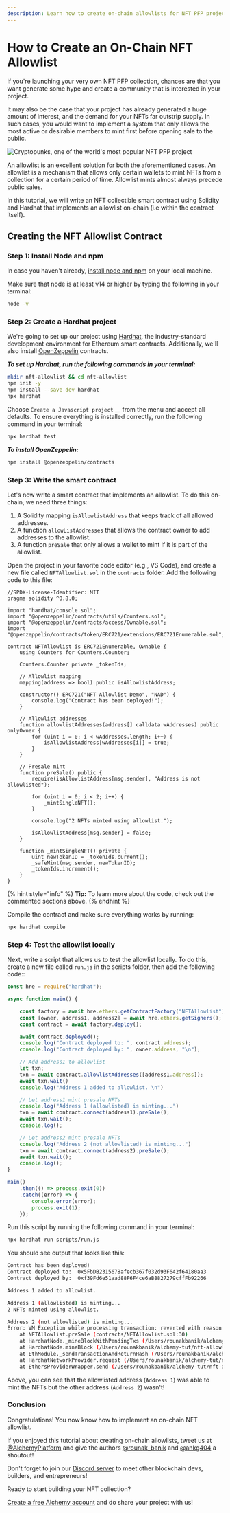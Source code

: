 ```yaml
---
description: Learn how to create on-chain allowlists for NFT PFP projects
---
```


# How to Create an On-Chain NFT Allowlist

If you're launching your very own NFT PFP collection, chances are that you want generate some hype and create a community that is interested in your project.&#x20;

It may also be the case that your project has already generated a huge amount of interest, and the demand for your NFTs far outstrip supply. In such cases, you would want to implement a system that only allows the most active or desirable members to mint first before opening sale to the public.

![Cryptopunks, one of the world's most popular NFT PFP project](<../.gitbook/assets/image (48) (1).png>)

An allowlist is an excellent solution for both the aforementioned cases. An allowlist is a mechanism that allows only certain wallets to mint NFTs from a collection for a certain period of time. Allowlist mints almost always precede public sales.

In this tutorial, we will write an NFT collectible smart contract using Solidity and Hardhat that implements an allowlist on-chain (i.e within the contract itself).

## Creating the NFT Allowlist Contract

### Step 1: Install Node and npm

In case you haven't already, [install node and npm](https://nodejs.org/en/download/) on your local machine.

Make sure that node is at least v14 or higher by typing the following in your terminal:

```bash
node -v
```

### Step 2: Create a Hardhat project

We're going to set up our project using [Hardhat](https://hardhat.org/), the industry-standard development environment for Ethereum smart contracts. Additionally, we'll also install [OpenZeppelin](https://www.openzeppelin.com/) contracts.

_**To set up Hardhat, run the following commands in your terminal:**_

```bash
mkdir nft-allowlist && cd nft-allowlist
npm init -y
npm install --save-dev hardhat
npx hardhat
```

Choose `Create a Javascript project` __ from the menu and accept all defaults. To ensure everything is installed correctly, run the following command in your terminal:

```bash
npx hardhat test
```

_**To install OpenZeppelin:**_

```bash
npm install @openzeppelin/contracts
```

### Step 3: Write the smart contract

Let's now write a smart contract that implements an allowlist. To do this on-chain, we need three things:

1. A Solidity mapping `isAllowlistAddress` that keeps track of all allowed addresses.
2. A function `allowListAddresses` that allows the contract owner to add addresses to the allowlist.
3. A function `preSale` that only allows a wallet to mint if it is part of the allowlist.

Open the project in your favorite code editor (e.g., VS Code), and create a new file called `NFTAllowlist.sol` in the `contracts` folder. Add the following code to this file:

```solidity
//SPDX-License-Identifier: MIT
pragma solidity ^0.8.0;

import "hardhat/console.sol";
import "@openzeppelin/contracts/utils/Counters.sol";
import "@openzeppelin/contracts/access/Ownable.sol";
import "@openzeppelin/contracts/token/ERC721/extensions/ERC721Enumerable.sol";

contract NFTAllowlist is ERC721Enumerable, Ownable {
    using Counters for Counters.Counter;
    
    Counters.Counter private _tokenIds;

    // Allowlist mapping
    mapping(address => bool) public isAllowlistAddress;
    
    constructor() ERC721("NFT Allowlist Demo", "NAD") {
        console.log("Contract has been deployed!");
    }

    // Allowlist addresses
    function allowlistAddresses(address[] calldata wAddresses) public onlyOwner {
        for (uint i = 0; i < wAddresses.length; i++) {
            isAllowlistAddress[wAddresses[i]] = true;
        }
    }

    // Presale mint
    function preSale() public {
        require(isAllowlistAddress[msg.sender], "Address is not allowlisted");

        for (uint i = 0; i < 2; i++) {
            _mintSingleNFT();
        }

        console.log("2 NFTs minted using allowlist.");

        isAllowlistAddress[msg.sender] = false;        
    }
    
    function _mintSingleNFT() private {
        uint newTokenID = _tokenIds.current();
        _safeMint(msg.sender, newTokenID);
        _tokenIds.increment();
    }
}
```

{% hint style="info" %}
**Tip:** To learn more about the code, check out the commented sections above.
{% endhint %}

Compile the contract and make sure everything works by running:

```bash
npx hardhat compile
```

### Step 4: Test the allowlist locally

Next, write a script that allows us to test the allowlist locally. To do this, create a new file called `run.js` in the scripts folder, then add the following code::

```javascript
const hre = require("hardhat");

async function main() {

    const factory = await hre.ethers.getContractFactory("NFTAllowlist");
    const [owner, address1, address2] = await hre.ethers.getSigners();
    const contract = await factory.deploy();

    await contract.deployed();
    console.log("Contract deployed to: ", contract.address);
    console.log("Contract deployed by: ", owner.address, "\n");

    // Add address1 to allowlist   
    let txn;
    txn = await contract.allowlistAddresses([address1.address]);
    await txn.wait()
    console.log("Address 1 added to allowlist. \n")

    // Let address1 mint presale NFTs
    console.log("Address 1 (allowlisted) is minting...")
    txn = await contract.connect(address1).preSale();
    await txn.wait();
    console.log();

    // Let address2 mint presale NFTs
    console.log("Address 2 (not allowlisted) is minting...")
    txn = await contract.connect(address2).preSale();
    await txn.wait();
    console.log();
}

main()
    .then(() => process.exit(0))
    .catch((error) => {
        console.error(error);
        process.exit(1);
    });

```

Run this script by running the following command in your terminal:

```bash
npx hardhat run scripts/run.js
```

You should see output that looks like this:

```bash
Contract has been deployed!
Contract deployed to:  0x5FbDB2315678afecb367f032d93F642f64180aa3
Contract deployed by:  0xf39Fd6e51aad88F6F4ce6aB8827279cffFb92266 

Address 1 added to allowlist. 

Address 1 (allowlisted) is minting...
2 NFTs minted using allowlist.

Address 2 (not allowlisted) is minting...
Error: VM Exception while processing transaction: reverted with reason string 'Address is not allowlisted'
    at NFTAllowlist.preSale (contracts/NFTAllowlist.sol:30)
    at HardhatNode._mineBlockWithPendingTxs (/Users/rounakbanik/alchemy-tut/nft-allowlist/node_modules/hardhat/src/internal/hardhat-network/provider/node.ts:1773:23)
    at HardhatNode.mineBlock (/Users/rounakbanik/alchemy-tut/nft-allowlist/node_modules/hardhat/src/internal/hardhat-network/provider/node.ts:466:16)
    at EthModule._sendTransactionAndReturnHash (/Users/rounakbanik/alchemy-tut/nft-allowlist/node_modules/hardhat/src/internal/hardhat-network/provider/modules/eth.ts:1504:18)
    at HardhatNetworkProvider.request (/Users/rounakbanik/alchemy-tut/nft-allowlist/node_modules/hardhat/src/internal/hardhat-network/provider/provider.ts:118:18)
    at EthersProviderWrapper.send (/Users/rounakbanik/alchemy-tut/nft-allowlist/node_modules/@nomiclabs/hardhat-ethers/src/internal/ethers-provider-wrapper.ts:13:20)
```

Above, you can see that the allowlisted address (`Address 1`) was able to mint the NFTs but the other address (`Address 2`) wasn't!

### Conclusion

Congratulations! You now know how to implement an on-chain NFT allowlist.

If you enjoyed this tutorial about creating on-chain allowlists, tweet us at [@AlchemyPlatform](https://twitter.com/AlchemyPlatform) and give the authors [@rounak\_banik](https://twitter.com/Rounak\_Banik) and [@ankg404](https://twitter.com/ankg404) a shoutout!

Don't forget to join our [Discord server](https://www.alchemy.com/discord) to meet other blockchain devs, builders, and entrepreneurs!

Ready to start building your NFT collection?

[Create a free Alchemy account](https://alchemy.com/?a=22e42c85f0) and do share your project with us!

